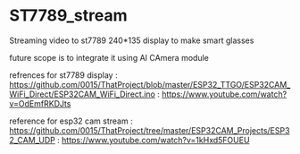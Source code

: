 # ST7789_stream
Streaming video to st7789 240*135 display to make smart glasses

future scope is to integrate it using AI CAmera module  

refrences  for st7789 display : https://github.com/0015/ThatProject/blob/master/ESP32_TTGO/ESP32CAM_WiFi_Direct/ESP32CAM_WiFi_Direct.ino
                              : https://www.youtube.com/watch?v=OdEmfRKDJts

reference for esp32 cam stream : https://github.com/0015/ThatProject/tree/master/ESP32CAM_Projects/ESP32_CAM_UDP
                               : https://www.youtube.com/watch?v=1kHxd5FOUEU
